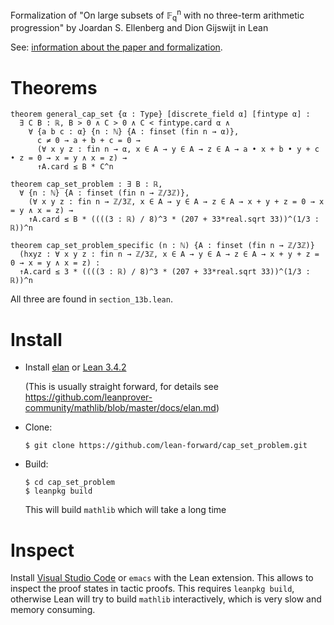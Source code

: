 Formalization of "On large subsets of 𝔽<sub>q</sub><sup>n</sup> with no three-term arithmetic progression" by Joardan S. Ellenberg and Dion Gijswijt in Lean

See: [information about the paper and formalization](https://lean-forward.github.io/e-g/).

Theorems
==

```lean
theorem general_cap_set {α : Type} [discrete_field α] [fintype α] :
  ∃ C B : ℝ, B > 0 ∧ C > 0 ∧ C < fintype.card α ∧
    ∀ {a b c : α} {n : ℕ} {A : finset (fin n → α)},
      c ≠ 0 → a + b + c = 0 →
      (∀ x y z : fin n → α, x ∈ A → y ∈ A → z ∈ A → a • x + b • y + c • z = 0 → x = y ∧ x = z) →
      ↑A.card ≤ B * C^n

theorem cap_set_problem : ∃ B : ℝ,
  ∀ {n : ℕ} {A : finset (fin n → ℤ/3ℤ)},
    (∀ x y z : fin n → ℤ/3ℤ, x ∈ A → y ∈ A → z ∈ A → x + y + z = 0 → x = y ∧ x = z) →
    ↑A.card ≤ B * ((((3 : ℝ) / 8)^3 * (207 + 33*real.sqrt 33))^(1/3 : ℝ))^n

theorem cap_set_problem_specific (n : ℕ) {A : finset (fin n → ℤ/3ℤ)}
  (hxyz : ∀ x y z : fin n → ℤ/3ℤ, x ∈ A → y ∈ A → z ∈ A → x + y + z = 0 → x = y ∧ x = z) :
  ↑A.card ≤ 3 * ((((3 : ℝ) / 8)^3 * (207 + 33*real.sqrt 33))^(1/3 : ℝ))^n
```

All three are found in `section_13b.lean`.

Install
==

* Install [elan](https://github.com/Kha/elan) or [Lean 3.4.2](https://github.com/leanprover/lean/releases/tag/v3.4.2)

  (This is usually straight forward, for details see https://github.com/leanprover-community/mathlib/blob/master/docs/elan.md)

* Clone:
  ```
  $ git clone https://github.com/lean-forward/cap_set_problem.git
  ```

* Build:
  ```
  $ cd cap_set_problem
  $ leanpkg build
  ```

  This will build `mathlib` which will take a long time


Inspect
==

Install [Visual Studio Code](https://code.visualstudio.com/) or `emacs` with the Lean extension. This allows to inspect the proof states in tactic proofs. This requires `leanpkg build`, otherwise Lean will try to build `mathlib` interactively, which is very slow and memory consuming.
